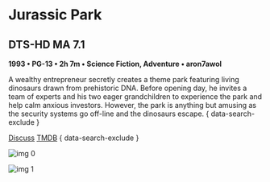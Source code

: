 # Jurassic Park

## DTS-HD MA 7.1

**1993 • PG-13 • 2h 7m • Science Fiction, Adventure • aron7awol**

A wealthy entrepreneur secretly creates a theme park featuring living dinosaurs drawn from prehistoric DNA. Before opening day, he invites a team of experts and his two eager grandchildren to experience the park and help calm anxious investors. However, the park is anything but amusing as the security systems go off-line and the dinosaurs escape.
{ data-search-exclude }

[Discuss](https://www.avsforum.com/threads/bass-eq-for-filtered-movies.2995212/post-57964114)  [TMDB](https://www.themoviedb.org/movie/329)
{ data-search-exclude }

![img 0](https://i.imgur.com/34f5qZ0.jpg)

![img 1](https://i.imgur.com/IVTWc6a.png)

